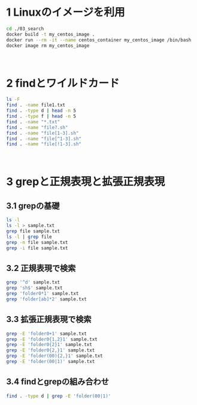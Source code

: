# 1 Linuxのイメージを利用

```sh
cd ./03_search
docker build -t my_centos_image .
docker run --rm -it --name centos_container my_centos_image /bin/bash
docker image rm my_centos_image
```

<br>

# 2 findとワイルドカード

```bash
ls -F
find . -name file1.txt
find . -type d | head -n 5
find . -type f | head -n 5
find . -name "*.txt"
find . -name "file?.sh"
find . -name "file[1-3].sh"
find . -name "file[^1-3].sh"
find . -name "file[!1-3].sh"
```

<br>

# 3 grepと正規表現と拡張正規表現

## 3.1 grepの基礎

```bash
ls -l
ls -l > sample.txt
grep file sample.txt
ls -l | grep file
grep -n file sample.txt
grep -i file sample.txt
```

## 3.2 正規表現で検索

```bash
grep '^d' sample.txt
grep 'sh$' sample.txt
grep 'folder0*1' sample.txt
grep 'folder[ab]*2' sample.txt
```

## 3.3 拡張正規表現で検索

```bash
grep -E 'folder0+1' sample.txt
grep -E 'folder0{1,2}1' sample.txt
grep -E 'folder0{2}1' sample.txt
grep -E 'folder0{2,}1' sample.txt
grep -E 'folder(00){2,}1' sample.txt
grep -E 'folder(00|1)' sample.txt
```

## 3.4 findとgrepの組み合わせ

```bash
find . -type d | grep -E 'folder(00|1)'
```
